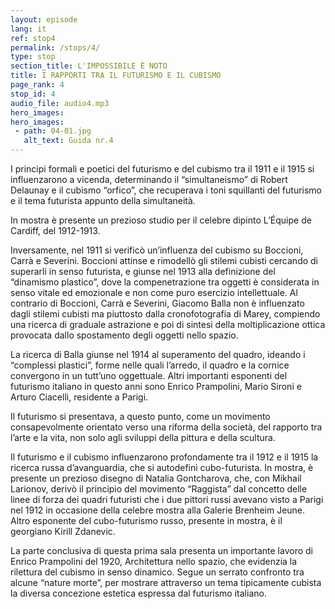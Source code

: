 ```yaml
---
layout: episode
lang: it
ref: stop4
permalink: /stops/4/
type: stop
section_title: L'IMPOSSIBILE È NOTO
title: I RAPPORTI TRA IL FUTURISMO E IL CUBISMO
page_rank: 4
stop_id: 4
audio_file: audio4.mp3
hero_images:
hero_images:
 - path: 04-01.jpg
   alt_text: Guida nr.4
---
```


I principi formali e poetici del futurismo e del cubismo tra il 1911 e il 1915 si influenzarono a vicenda, determinando il “simultaneismo” di Robert Delaunay e il cubismo “orfico”, che recuperava i toni squillanti del futurismo e il tema futurista appunto della simultaneità. 

In mostra è presente un prezioso studio per il celebre dipinto L’Équipe de Cardiff, del 1912-1913.

Inversamente, nel 1911 si verificò un’influenza del cubismo su Boccioni, Carrà e Severini. Boccioni attinse e rimodellò gli stilemi cubisti cercando di superarli in senso futurista, e giunse nel 1913 alla definizione del “dinamismo plastico”, dove la compenetrazione tra oggetti è considerata in senso vitale ed emozionale e non come puro esercizio intellettuale.
Al contrario di Boccioni, Carrà e Severini, Giacomo Balla non è influenzato dagli stilemi cubisti ma piuttosto dalla cronofotografia di Marey, compiendo una ricerca di graduale astrazione e poi di sintesi della moltiplicazione ottica provocata dallo spostamento degli oggetti nello spazio.

La ricerca di Balla giunse nel 1914 al superamento del quadro, ideando i “complessi plastici”, forme nelle quali l’arredo, il quadro e la cornice convergono in un tutt’uno oggettuale. Altri importanti esponenti del futurismo italiano in questo anni sono Enrico Prampolini, Mario Sironi e Arturo Ciacelli, residente a Parigi.

Il futurismo si presentava, a questo punto, come un movimento consapevolmente orientato verso una riforma della società, del rapporto tra l’arte e la vita, non solo agli sviluppi della pittura e della scultura.   

Il futurismo e il cubismo influenzarono profondamente tra il 1912 e il 1915 la ricerca russa d’avanguardia, che si autodefinì cubo-futurista. In mostra, è presente un prezioso disegno di Natalia Gontcharova, che, con Mikhail Larionov, derivò il principio del movimento “Raggista” dal concetto delle linee di forza dei quadri futuristi che i due pittori russi avevano visto a Parigi nel 1912 in occasione della celebre mostra alla Galerie Brenheim Jeune. Altro esponente del cubo-futurismo russo, presente in mostra, è il georgiano Kirill Zdanevic.

La parte conclusiva di questa prima sala presenta un importante lavoro di Enrico Prampolini del 1920, Architettura nello spazio, che evidenzia la rilettura del cubismo in senso dinamico. Segue un serrato confronto tra alcune “nature morte”, per mostrare attraverso un tema tipicamente cubista la diversa concezione estetica espressa dal futurismo italiano.
